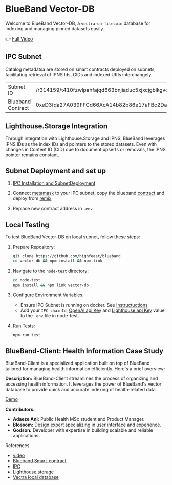 # BlueBand Vector-DB

Welcome to BlueBand Vector-DB, a `vectra-on-filecoin` database for indexing and managing pinned datasets easily.

👉 [Full Video](https://vimeo.com/manage/videos/937456306)

## IPC Subnet

Catalog metadatsa are stored on smart contracts deployed on subnets, facilitating retrieval of IPNS Ids, CIDs and indexed URIs interchangely.

|                   |                                                       |
| ----------------- | ----------------------------------------------------- |
| Subnet ID         | /r314159/t410fzwlpahfajqd663bnjiaduc5xjxcjgblkgvd6izy |
| Blueband Contract | 0xeD3fda27A039FFCd66AcA14b82b86e17aFBc2Da2            |

## Lighthouse.Storage Integration

Through integration with Lighthouse.Storage and IPNS, BlueBand leverages IPNS IDs as the index IDs and pointers to the stored datasets. Even with changes in Content ID (CID) due to document upserts or removals, the IPNS pointer remains constant.

## Subnet Deployment and set up

1. [IPC Installation and  SubnetDeployment](https://docs.ipc.space/quickstarts/deploy-a-subnet)

2. Connect [metamask](https://metamask.io/) to your IPC subnet, copy the blueband [contract](https://github.com/highfeast/blueband/blob/main/smart-contract/contracts/Blueband.sol) and deploy from [remix](https://remix.ethereum.org/)

3. Replace new contract address in `.env`

## Local Testing


To test BlueBand Vector-DB on local subnet, follow these steps:

1. Prepare Repository:

   ```bash
   git clone https://github.com/highfeast/blueband
   cd vector-db && npm install && npm link
   ```

2. Navigate to the `node-test` directory:

   ```bash
   cd node-test
   npm install && npm link vector-db
   ```

3. Configure Environment Variables:

   - Ensure IPC Subnet is running on docker. See [Instructuctions](https://docs.ipc.space/quickstarts/deploy-a-subnet)
   - Add your ``IPC chainId``, [OpenAI api Key](https://platform.openai.com/usage) and [Lighthouse api Key](https://files.lighthouse.storage/dashboard/apikey) value to the `.env` file in node-test.

4. Run Tests:
   ```bash
   npm run test
   ```

## BlueBand-Client: Health Information Case Study

BlueBand-Client is a specialized application built on top of BlueBand, tailored for managing health information efficiently. Here's a brief overview:

**Description:** BlueBand-Client streamlines the process of organizing and accessing health information. It leverages the power of BlueBand's vector database to provide quick and accurate indexing of health-related data.

[Demo](https://vimeo.com/manage/videos/937456306)

**Contributors:**

- **Adaeze Ani:** Public Health MSc student and Product Manager.
- **Blossom:** Design expert specializing in user interface and experience.
- **Godson:** Developer with expertise in building scalable and reliable applications.

References

- [video](https://vimeo.com/manage/videos/937456306)
- [Blueband Smart-contract](https://github.com/highfeast/blueband/blob/main/smart-contract/contracts/Blueband.sol)
- [IPC](https://docs.ipc.space/)
- [Lighthouse.storage](https://docs.lighthouse.storage/lighthouse-1)
- [Vectra local database](https://github.com/Stevenic/vectra/blob/main/bin/vectra.js)
